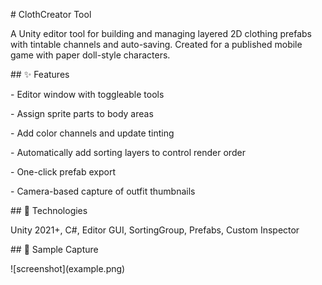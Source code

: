 \# ClothCreator Tool



A Unity editor tool for building and managing layered 2D clothing prefabs with tintable channels and auto-saving. Created for a published mobile game with paper doll-style characters.



\## ✨ Features

\- Editor window with toggleable tools

\- Assign sprite parts to body areas

\- Add color channels and update tinting

\- Automatically add sorting layers to control render order

\- One-click prefab export

\- Camera-based capture of outfit thumbnails



\## 🧠 Technologies

Unity 2021+, C#, Editor GUI, SortingGroup, Prefabs, Custom Inspector



\## 🎨 Sample Capture

!\[screenshot](example.png)

